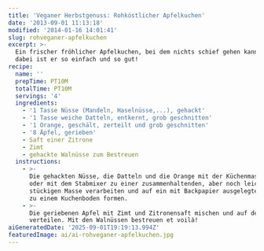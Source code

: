 ```yaml
---
title: 'Veganer Herbstgenuss: Rohköstlicher Apfelkuchen'
date: '2013-09-01 11:13:18'
modified: '2014-01-16 14:01:41'
slug: rohveganer-apfelkuchen
excerpt: >-
  Ein frischer fröhlicher Apfelkuchen, bei dem nichts schief gehen kann und
  dabei ist er so einfach und so gut! 
recipe:
  name: ''
  prepTime: PT10M
  totalTime: PT10M
  servings: '4'
  ingredients:
    - '1 Tasse Nüsse (Mandeln, Haselnüsse,...), gehackt'
    - '1 Tasse weiche Datteln, entkernt, grob geschnitten'
    - '1 Orange, geschält, zerteilt und grob geschnitten'
    - '8 Äpfel, gerieben'
    - Saft einer Zitrone
    - Zimt
    - gehackte Walnüsse zum Bestreuen
  instructions:
    - >-
      Die gehackten Nüsse, die Datteln und die Orange mit der Küchenmaschine
      oder mit dem Stabmixer zu einer zusammenhaltenden, aber noch leicht
      stückigen Masse verarbeiten und auf ein mit Backpapier ausgelegtes Blech
      zu einem Kuchenboden formen.
    - >-
      Die geriebenen Apfel mit Zimt und Zitronensaft mischen und auf dem Teig
      verteilen. Mit den Walnüssen bestreuen et voilà!
aiGeneratedDate: '2025-09-01T19:19:13.994Z'
featuredImage: ai/ai-rohveganer-apfelkuchen.jpg
---
```


